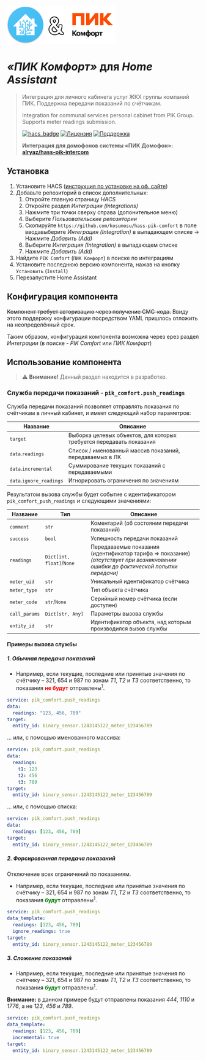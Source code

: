<img src="https://raw.githubusercontent.com/alryaz/hass-pik-comfort/master/images/header.png" height="100" alt="Home Assistant + ПИК Домофон">

_&#xab;ПИК Комфорт&#xbb;_ для _Home Assistant_
==================================================

> Интеграция для личного кабинета услуг ЖКХ группы компаний ПИК. Поддержка передачи показаний по счётчикам.
>
> Integration for communal services personal cabinet from PIK Group. Supports meter readings submission.
> 
> [![hacs_badge](https://img.shields.io/badge/HACS-Custom-orange.svg)](https://github.com/custom-components/hacs)
> [![Лицензия](https://img.shields.io/badge/%D0%9B%D0%B8%D1%86%D0%B5%D0%BD%D0%B7%D0%B8%D1%8F-MIT-yellow.svg)](https://opensource.org/licenses/MIT)
> [![Поддержка](https://img.shields.io/badge/%D0%9F%D0%BE%D0%B4%D0%B4%D0%B5%D1%80%D0%B6%D0%B8%D0%B2%D0%B0%D0%B5%D1%82%D1%81%D1%8F%3F-%D0%B4%D0%B0-green.svg)](https://github.com/kosumosu/hass-pik-comfort/graphs/commit-activity)
>
> **Интеграция для домофонов системы «ПИК Домофон»: [alryaz/hass-pik-intercom](https://github.com/alryaz/hass-pik-intercom)**

## Установка

1. Установите
   HACS ([инструкция по установке на оф. сайте](https://hacs.xyz/docs/installation/installation/))
1. Добавьте репозиторий в список дополнительных:
    1. Откройте главную страницу _HACS_
    1. Откройте раздел _Интеграции (Integrations)_
    1. Нажмите три точки сверху справа (допонительное меню)
    1. Выберите _Пользовательские репозитории_
    1. Скопируйте `https://github.com/kosumosu/hass-pik-comfort` в поле вводавыберите _Интеграция (Integration)_ в выпадающем списке -> Нажмите _Добавить (Add)_
    1. Выберите _Интеграция (Integration)_ в выпадающем списке
    1. Нажмите _Добавить (Add)_
1. Найдите `PIK Comfort` (`ПИК Комфорт`) в поиске по интеграциям
1. Установите последнюю версию компонента, нажав на кнопку `Установить` (`Install`)
1. Перезапустите Home Assistant

## Конфигурация компонента

~~Компонент требует авторизацию через получение СМС-кода.~~ Ввиду этого поддержку конфигурации
посредством YAML пришлось отложить на неопределённый срок.

Таким образом, конфигурация компонента возможна через ерез раздел _Интеграции_
(в поиске - _PIK Comfort_ или _ПИК Комфорт_)

## Использование компонента

> ⚠️ **Внимание!** Данный раздел находится в разработке.

### Служба передачи показаний - `pik_comfort.push_readings`

Служба передачи показаний позволяет отправлять показания по счётчикам в личный кабинет, и
имеет следующий набор параметров:

| Название | Описание |
| --- | --- |
| `target` | Выборка целевых объектов, для которых требуется передавать показания |
| `data`.`readings` | Список / именованный массив показаний, передаваемых в ЛК |
| `data`.`incremental` | Суммирование текущих показаний с передаваемыми |
| `data`.`ignore_readings` | Игнорировать ограничения по значениям |

Результатом вызова службы будет событие с идентификатором `pik_comfort_push_readings`
и следующими значениями:

| Название | Тип | Описание |
| -------- | --- | -------- |
| `comment` | `str` | Коментарий (об состоянии передачи показаний) |
| `success` | `bool` | Успешность передачи показаний |
| `readings` | `Dict[int, float]`/`None` | Передаваемые показания (идентификатор тарифа => показание)<br>_(отсутствует при возникновении ошибки до фактической попытки передачи)_ |
| `meter_uid` | `str` | Уникальный идентификатор счётчика |
| `meter_type` | `str` | Тип объекта счётчика |
| `meter_code` | `str`/`None` | Серийный номер счётчика (если доступен) |
| `call_params` | `Dict[str, Any]` | Параметры вызова службы |
| `entity_id` | `str` | Идентификатор объекта, над которым производился вызов службы |

#### Примеры вызова службы

##### 1. Обычная передача показаний

- Например, если текущие, последние или принятые значения по счётчику &ndash; 321, 654 и 987 по зонам
  _Т1_, _Т2_ и _Т3_ соответственно, то показания <font color="red">**не будут**</font>
  отправлены<sup>1</sup>.
  
```yaml
service: pik_comfort.push_readings
data:
  readings: "123, 456, 789"
target:
  entity_id: binary_sensor.1243145122_meter_123456789
```

... или, с помощью именованного массива:

```yaml
service: pik_comfort.push_readings
data:
  readings:
    t1: 123
    t2: 456
    t3: 789
target:
  entity_id: binary_sensor.1243145122_meter_123456789
```

... или, с помощью списка:

```yaml
service: pik_comfort.push_readings
data:
  readings: [123, 456, 789]
target:
  entity_id: binary_sensor.1243145122_meter_123456789
```

##### 2. Форсированная передача показаний

Отключение всех ограничений по показаниям.

- Например, если текущие, последние или принятые значения по счётчику &ndash; 321, 654 и 987 по зонам
  _Т1_, _Т2_ и _Т3_ соответственно, то показания <font color="green">**будут**</font>
  отправлены<sup>1</sup>.
  
```yaml
service: pik_comfort.push_readings
data_template:
  readings: [123, 456, 789]
  ignore_readings: true
target:
  entity_id: binary_sensor.1243145122_meter_123456789
```

##### 3. Сложение показаний

- Например, если текущие, последние или принятые значения по счётчику &ndash; 321, 654 и 987 по зонам
  _Т1_, _Т2_ и _Т3_ соответственно, то показания <font color="green">**будут**</font>
  отправлены<sup>1</sup>.
  
**Внимание:** в данном примере будут отправлены показания _444_, _1110_ и _1776_,
а не _123_, _456_ и _789_. 
  
```yaml
service: pik_comfort.push_readings
data_template:
  readings: [123, 456, 789]
  incremental: true
target:
  entity_id: binary_sensor.1243145122_meter_123456789
```
